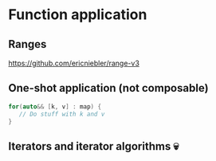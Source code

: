 # Function application

## Ranges
https://github.com/ericniebler/range-v3

## One-shot application (not composable)

```c++
for(auto&& [k, v] : map) {
   // Do stuff with k and v
}
```

## Iterators and iterator algorithms :skull:
